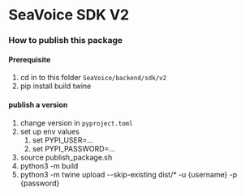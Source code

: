 # SeaVoice SDK V2

### How to publish this package

#### Prerequisite
1. cd in to this folder `SeaVoice/backend/sdk/v2`
2. pip install build twine

#### publish a version
1. change version in `pyproject.toml`
2. set up env values
   1. set PYPI_USER=...
   2. set PYPI_PASSWORD=...
3. source publish_package.sh
4. python3 -m build
5. python3 -m twine upload --skip-existing dist/* -u {username} -p {password}
